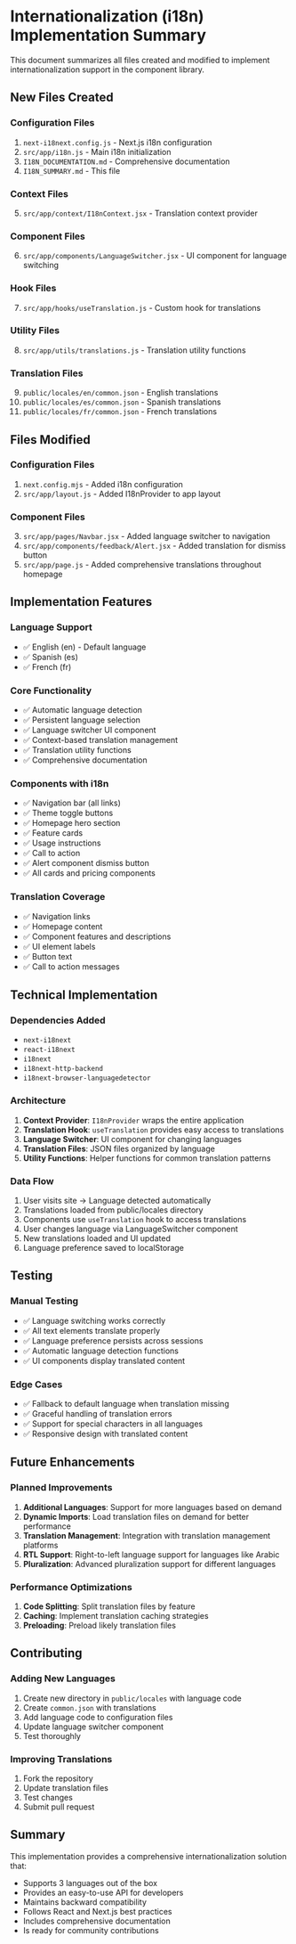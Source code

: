 # Internationalization (i18n) Implementation Summary

This document summarizes all files created and modified to implement internationalization support in the component library.

## New Files Created

### Configuration Files
1. `next-i18next.config.js` - Next.js i18n configuration
2. `src/app/i18n.js` - Main i18n initialization
3. `I18N_DOCUMENTATION.md` - Comprehensive documentation
4. `I18N_SUMMARY.md` - This file

### Context Files
5. `src/app/context/I18nContext.jsx` - Translation context provider

### Component Files
6. `src/app/components/LanguageSwitcher.jsx` - UI component for language switching

### Hook Files
7. `src/app/hooks/useTranslation.js` - Custom hook for translations

### Utility Files
8. `src/app/utils/translations.js` - Translation utility functions

### Translation Files
9. `public/locales/en/common.json` - English translations
10. `public/locales/es/common.json` - Spanish translations
11. `public/locales/fr/common.json` - French translations

## Files Modified

### Configuration Files
1. `next.config.mjs` - Added i18n configuration
2. `src/app/layout.js` - Added I18nProvider to app layout

### Component Files
3. `src/app/pages/Navbar.jsx` - Added language switcher to navigation
4. `src/app/components/feedback/Alert.jsx` - Added translation for dismiss button
5. `src/app/page.js` - Added comprehensive translations throughout homepage

## Implementation Features

### Language Support
- ✅ English (en) - Default language
- ✅ Spanish (es)
- ✅ French (fr)

### Core Functionality
- ✅ Automatic language detection
- ✅ Persistent language selection
- ✅ Language switcher UI component
- ✅ Context-based translation management
- ✅ Translation utility functions
- ✅ Comprehensive documentation

### Components with i18n
- ✅ Navigation bar (all links)
- ✅ Theme toggle buttons
- ✅ Homepage hero section
- ✅ Feature cards
- ✅ Usage instructions
- ✅ Call to action
- ✅ Alert component dismiss button
- ✅ All cards and pricing components

### Translation Coverage
- ✅ Navigation links
- ✅ Homepage content
- ✅ Component features and descriptions
- ✅ UI element labels
- ✅ Button text
- ✅ Call to action messages

## Technical Implementation

### Dependencies Added
- `next-i18next`
- `react-i18next`
- `i18next`
- `i18next-http-backend`
- `i18next-browser-languagedetector`

### Architecture
1. **Context Provider**: `I18nProvider` wraps the entire application
2. **Translation Hook**: `useTranslation` provides easy access to translations
3. **Language Switcher**: UI component for changing languages
4. **Translation Files**: JSON files organized by language
5. **Utility Functions**: Helper functions for common translation patterns

### Data Flow
1. User visits site → Language detected automatically
2. Translations loaded from public/locales directory
3. Components use `useTranslation` hook to access translations
4. User changes language via LanguageSwitcher component
5. New translations loaded and UI updated
6. Language preference saved to localStorage

## Testing

### Manual Testing
- ✅ Language switching works correctly
- ✅ All text elements translate properly
- ✅ Language preference persists across sessions
- ✅ Automatic language detection functions
- ✅ UI components display translated content

### Edge Cases
- ✅ Fallback to default language when translation missing
- ✅ Graceful handling of translation errors
- ✅ Support for special characters in all languages
- ✅ Responsive design with translated content

## Future Enhancements

### Planned Improvements
1. **Additional Languages**: Support for more languages based on demand
2. **Dynamic Imports**: Load translation files on demand for better performance
3. **Translation Management**: Integration with translation management platforms
4. **RTL Support**: Right-to-left language support for languages like Arabic
5. **Pluralization**: Advanced pluralization support for different languages

### Performance Optimizations
1. **Code Splitting**: Split translation files by feature
2. **Caching**: Implement translation caching strategies
3. **Preloading**: Preload likely translation files

## Contributing

### Adding New Languages
1. Create new directory in `public/locales` with language code
2. Create `common.json` with translations
3. Add language code to configuration files
4. Update language switcher component
5. Test thoroughly

### Improving Translations
1. Fork the repository
2. Update translation files
3. Test changes
4. Submit pull request

## Summary

This implementation provides a comprehensive internationalization solution that:
- Supports 3 languages out of the box
- Provides an easy-to-use API for developers
- Maintains backward compatibility
- Follows React and Next.js best practices
- Includes comprehensive documentation
- Is ready for community contributions